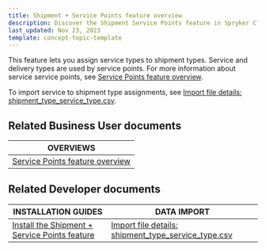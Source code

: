 ```yaml
---
title: Shipment + Service Points feature overview
description: Discover the Shipment Service Points feature in Spryker Cloud Commerce OS, this feature assigns service types to delivery types
last_updated: Nov 23, 2023
template: concept-topic-template
---
```


This feature lets you assign service types to shipment types. Service and delivery types are used by service points. For more information about service service points, see [Service Points feature overview](/docs/pbc/all/service-point-management/latest/unified-commerce/service-points-feature-overview.html).

To import service to shipment type assignments, see [Import file details: shipment_type_service_type.csv](/docs/pbc/all/carrier-management/{{page.version}}/unified-commerce/file-details-shipment-type-service-type.csv.html).


## Related Business User documents

| OVERVIEWS |
| - |
| [Service Points feature overview](/docs/pbc/all/service-point-management/latest/unified-commerce/service-points-feature-overview.html) |

## Related Developer documents

| INSTALLATION GUIDES | DATA IMPORT |
| - | - |
| [Install the Shipment + Service Points feature](/docs/pbc/all/carrier-management/{{page.version}}/base-shop/install-and-upgrade/install-features/install-the-shipment-cart-feature.html) |  [Import file details: shipment_type_service_type.csv](/docs/pbc/all/carrier-management/{{page.version}}/unified-commerce/file-details-shipment-type-service-type.csv.html) |
